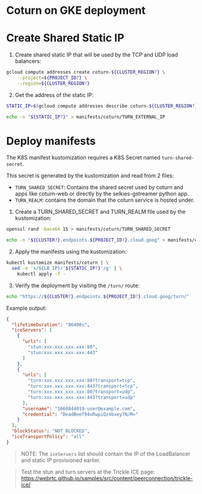 # Coturn on GKE deployment

# Create Shared Static IP

1. Create shared static IP that will be used by the TCP and UDP load balancers:

```bash
gcloud compute addresses create coturn-${CLUSTER_REGION?} \
    --project=${PROJECT_ID?} \
    --region=${CLUSTER_REGION?}
```

2. Get the address of the static IP:

```bash
STATIC_IP=$(gcloud compute addresses describe coturn-${CLUSTER_REGION?} --region ${CLUSTER_REGION?} --format='value(address)')
```

```bash
echo -n "${STATIC_IP?}" > manifests/coturn/TURN_EXTERNAL_IP
```

# Deploy manifests

The K8S manifest kustomization requires a K8S Secret named `turn-shared-secret`.

This secret is generated by the kustomization and read from 2 files:

- `TURN_SHARED_SECRET`: Contains the shared secret used by coturn and apps like coturn-web or directly by the selkies-gstreamer python app.
- `TURN_REALM`: contains the domain that the coturn service is hosted under.

1. Create a TURN_SHARED_SECRET and TURN_REALM file used by the kustomization:

```bash
openssl rand -base64 15 > manifests/coturn/TURN_SHARED_SECRET
```

```bash
echo -n "${CLUSTER?}.endpoints.${PROJECT_ID?}.cloud.goog" > manifests/coturn/TURN_REALM
```

2. Apply the manifests using the kustomization:

```bash
kubectl kustomize manifests/coturn | \
  sed -e 's/${LB_IP}/'${STATIC_IP?}'/g' | \
    kubectl apply -f -
```

3. Verify the deployment by visiting the `/turn/` route:

```bash
echo "https://${CLUSTER?}.endpoints.${PROJECT_ID?}.cloud.goog/turn/"
```

Example output:

```json
{
  "lifetimeDuration": "86400s",
  "iceServers": [
    {
      "urls": [
        "stun:xxx.xxx.xxx.xxx:80",
        "stun:xxx.xxx.xxx.xxx:443"
      ]
    },
    {
      "urls": [
        "turn:xxx.xxx.xxx.xxx:80?transport=tcp",
        "turn:xxx.xxx.xxx.xxx:443?transport=tcp",
        "turn:xxx.xxx.xxx.xxx:80?transport=udp",
        "turn:xxx.xxx.xxx.xxx:443?transport=udp"
      ],
      "username": "1660844019-user@example.com",
      "credential": "DeadBeef94xRwpiQz4bxey7N/M="
    }
  ],
  "blockStatus": "NOT_BLOCKED",
  "iceTransportPolicy": "all"
}
```

> NOTE: The `iceServers` list should contain the IP of the LoadBalancer and static IP provisioned earlier.

> Test the stun and turn servers at the Trickle ICE page: https://webrtc.github.io/samples/src/content/peerconnection/trickle-ice/